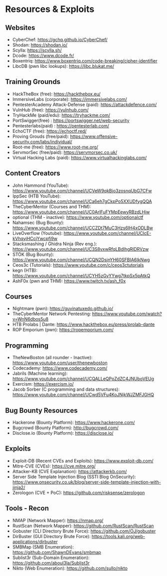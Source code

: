 # Resources & Exploits

## Websites
 - CyberChef: https://gchq.github.io/CyberChef/
 - Shodan: https://shodan.io/
 - Scylla: https://scylla.sh/
 - Dcode: https://www.dcode.fr/
 - Boxentriq: https://www.boxentriq.com/code-breaking/cipher-identifier
 - LibcDB (pwn libc lookups): https://libc.blukat.me/

## Training Grounds
 - HackTheBox (free): https://hackthebox.eu/
 - ImmersiveLabs (corporate): https://immersivelabs.com/
 - PentesterAcademy Attack-Defense (paid): https://attackdefence.com/
 - VulnHub (free): https://vulnhub.com/
 - TryHackMe (paid/edu): https://tryhackme.com/
 - PortSwigger(free) : https://portswigger.net/web-security
 - Pentesterlabs(paid) : https://pentesterlab.com/
 - EchoCTF (free): https://echoctf.red/
 - Proving Grouds (free/paid): https://www.offensive-security.com/labs/individual/
 - Root-me (free): https://www.root-me.org/
 - ServmorSec (free/paid): https://servmorsec.co.uk/
 - Virtual Hacking Labs (paid): https://www.virtualhackinglabs.com/
 
## Content Creators
 - John Hammond (YouTube): https://www.youtube.com/channel/UCVeW9qkBjo3zosnqUbG7CFw
 - IppSec (HTB YouTube): https://www.youtube.com/channel/UCa6eh7gCkpPo5XXUDfygQQA
 - TheCyberMentor (Courses and THM): https://www.youtube.com/channel/UC0ArlFuFYMpEewyRBzdLHiw
 - optional (THM - inactive): https://www.youtube.com/optionalctf
 - Nahamsec (Bug Bounty): https://www.youtube.com/channel/UCCZDt7MuC3Hzs6IH4xODLBw
 - LiveOverflow (Youtube): https://www.youtube.com/channel/UClcE-kVhqyiHCcjYwcpfj9w
 - Stacksmashing / Ghidra Ninja (Rev eng.): https://www.youtube.com/channel/UC3S8vxwRfqLBdIhgRlDRVzw
 - STÖK (Bug Bounty): https://www.youtube.com/channel/UCQN2DsjnYH60SFBIA6IkNwg
 - Ceos3c (Tutorials): https://www.youtube.com/c/ceos3ctutorials
 - kegn (HTB): https://www.youtube.com/channel/UCYH5zGyYYwg7tkpSx5pAtkQ
 - AshF0x (pwn and THM): https://www.twitch.tv/ash_f0x

## Courses
 - Nightmare (pwn): https://guyinatuxedo.github.io/
 - TheCyberMentor Network Pentesting: https://www.youtube.com/watch?v=WnN6dbos5u8
 - HTB Prolabs | Dante: https://www.hackthebox.eu/press/prolab-dante
 - ROP Emporium (pwn): https://ropemporium.com/

## Programming
 - TheNewBoston (all rounder - Inactive): https://www.youtube.com/user/thenewboston
 - Codecademy: https://www.codecademy.com/
 - Jabrils (Machine learning): https://www.youtube.com/channel/UCQALLeQPoZdZC4JNUboVEUg
 - Exercism: https://exercism.io/
 - Jacob Sorber (C programming and data structures): https://www.youtube.com/channel/UCwd5VFu4KoJNjkWJZMFJGHQ

## Bug Bounty Resources
 - Hackerone (Bounty Platform): https://www.hackerone.com/
 - Bugcrowd (Bounty Platform): http://bugcrowd.com/
 - Disclose.io (Bounty Platform): https://disclose.io/

## Exploits
 - Exploit-DB (Recent CVEs and Exploits): https://www.exploit-db.com/ 
 - Mitre-CVE (CVEs): https://cve.mitre.org/
 - Attacker-KB (CVE Explanation): https://attackerkb.com/
 - Server Side Template Injection Blog (SSTI Blog OnSecurity): https://www.onsecurity.co.uk/blog/server-side-template-injection-with-jinja2/
 - Zerologon (CVE + PoC): https://github.com/risksense/zerologon

## Tools - Recon
 - NMAP (Network Mapper): https://nmap.org/
 - RustScan (Network Mapper): https://github.com/RustScan/RustScan
 - Gobuster (CLI Directory Brute Force): https://github.com/OJ/gobuster
 - DirBuster (GUI Directory Brute Force): https://tools.kali.org/web-applications/dirbuster
 - SMBMap (SMB Enumeration): https://github.com/ShawnDEvans/smbmap
 - Sublist3r (Sub-Domain Enumeration): https://github.com/aboul3la/Sublist3r 
 - Nikto (Web Enumeration): https://github.com/sullo/nikto
